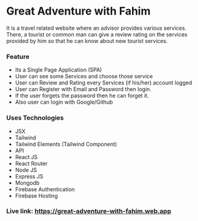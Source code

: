 # Great Adventure with Fahim

It is a travel related website where an advisor provides various services. There, a tourist or common man can give a review rating on the services provided by him so that he can know about new tourist services.

### Feature

- Its a Single Page Application (SPA)
- User can see some Services and choose those service
- User can Review and Rating every Services (if his/her) account logged
- User can Register with Email and Password then login.
- If the user forgets the password then he can forget it.
- Also user can login with Google/Github

### Uses Technologies

- JSX
- Tailwind
- Tailwind Elements (Tailwind Component)
- API
- React JS
- React Router
- Node JS
- Express JS
- Mongodb
- Firebase Authentication
- Firebase Hosting

### Live link: https://great-adventure-with-fahim.web.app
